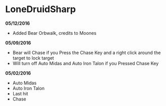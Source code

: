 # LoneDruidSharp

**05/12/2016**
- Added Bear Orbwalk, credits to Moones

**05/09/2016**
- Bear will Chase if you Press the Chase Key and a right click around the target to lock target
- Will turn off Auto Midas and Auto Iron Talon if you Pressed Chase Key

**05/02/2016**
- Auto Midas
- Auto Iron Talon
- Last hit
- Chase 